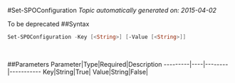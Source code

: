 #Set-SPOConfiguration
*Topic automatically generated on: 2015-04-02*

To be deprecated
##Syntax
```powershell
Set-SPOConfiguration -Key [<String>] [-Value [<String>]]
```
&nbsp;

##Parameters
Parameter|Type|Required|Description
---------|----|--------|-----------
Key|String|True|
Value|String|False|
